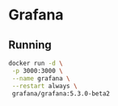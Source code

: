 # Grafana

## Running

```sh
docker run -d \
 -p 3000:3000 \
 --name grafana \
 --restart always \
 grafana/grafana:5.3.0-beta2
```
